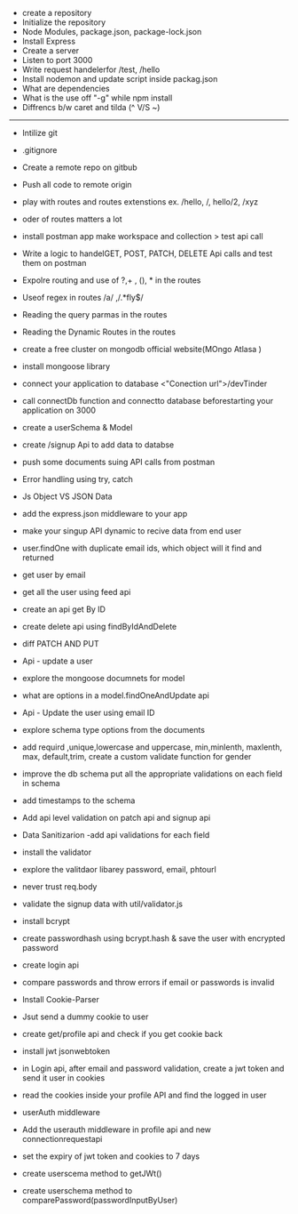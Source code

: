 - create a repository
- Initialize the repository
- Node Modules, package.json, package-lock.json
- Install Express
- Create a server
- Listen to port 3000
- Write request handelerfor /test, /hello
- Install nodemon and update script inside packag.json
- What are dependencies
- What is the use off "-g" while npm install
- Diffrencs b/w caret and tilda (^ V/S ~)

---

- Intilize git
- .gitignore
- Create a remote repo on gitbub
- Push all code to remote origin
- play with routes and routes extenstions ex. /hello, /, hello/2, /xyz
- oder of routes matters a lot
- install postman app make workspace and collection > test api call
- Write a logic to handelGET, POST, PATCH, DELETE Api calls and test them on postman
- Expolre routing and use of ?,+ , (), \* in the routes
- Useof regex in routes /a/ ,/.\*fly$/
- Reading the query parmas in the routes
- Reading the Dynamic Routes in the routes

- create a free cluster on mongodb official website(MOngo Atlasa )
- install mongoose library
- connect your application to database <"Conection url">/devTinder
- call connectDb function and connectto database beforestarting your application on 3000
- create a userSchema & Model
- create /signup Api to add data to databse
- push some documents suing API calls from postman
- Error handling using try, catch
- Js Object VS JSON Data
- add the express.json middleware to your app
- make your singup API dynamic to recive data from end user
- user.findOne with duplicate email ids, which object will it find and returned
- get user by email
- get all the user using feed api
- create an api get By ID
- create delete api using findByIdAndDelete
- diff PATCH AND PUT
- Api - update a user
- explore the mongoose documnets for model
- what are options in a model.findOneAndUpdate api
- Api - Update the user using email ID
- explore schema type options from the documents
- add requird ,unique,lowercase and uppercase, min,minlenth, maxlenth, max, default,trim, create a custom validate function for gender
- improve the db schema put all the appropriate validations on each field in schema
- add timestamps to the schema
- Add api level validation on patch api and signup api
- Data Sanitizarion -add api validations for each field
- install the validator
- explore the valitdaor libarey password, email, phtourl
- never trust req.body
- validate the signup data with util/validator.js
- install bcrypt
- create passwordhash using bcrypt.hash & save the user with encrypted password
- create login api
- compare passwords and throw errors if email or passwords is invalid
- Install Cookie-Parser
- Jsut send a dummy cookie to user
- create get/profile api and check if you get cookie back
- install jwt jsonwebtoken
- in Login api, after email and password validation, create a jwt token and send it user in cookies
- read the cookies inside your profile API and find the logged in user
- userAuth middleware
- Add the userauth middleware in profile api and new connectionrequestapi
- set the expiry of jwt token and cookies to 7 days
- create userscema method to getJWt()
- create userschema method to comparePassword(passwordInputByUser)
